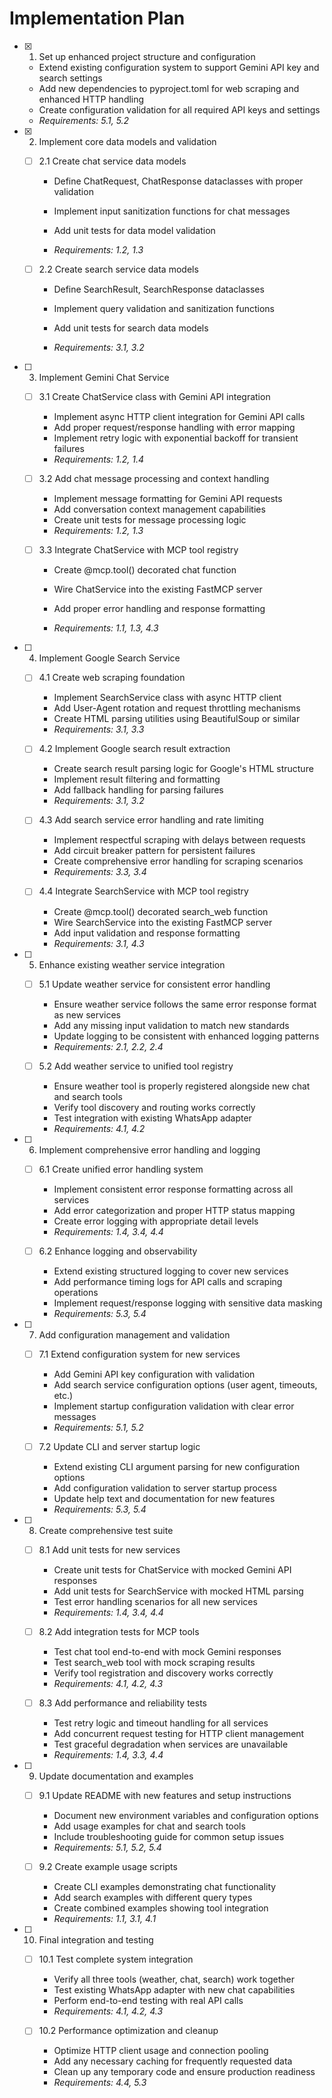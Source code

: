 # Implementation Plan

- [x] 1. Set up enhanced project structure and configuration


  - Extend existing configuration system to support Gemini API key and search settings
  - Add new dependencies to pyproject.toml for web scraping and enhanced HTTP handling
  - Create configuration validation for all required API keys and settings
  - _Requirements: 5.1, 5.2_

- [x] 2. Implement core data models and validation


  - [ ] 2.1 Create chat service data models
    - Define ChatRequest, ChatResponse dataclasses with proper validation
    - Implement input sanitization functions for chat messages
    - Add unit tests for data model validation

    - _Requirements: 1.2, 1.3_

  - [ ] 2.2 Create search service data models
    - Define SearchResult, SearchResponse dataclasses
    - Implement query validation and sanitization functions
    - Add unit tests for search data models


    - _Requirements: 3.1, 3.2_

- [ ] 3. Implement Gemini Chat Service
  - [ ] 3.1 Create ChatService class with Gemini API integration
    - Implement async HTTP client integration for Gemini API calls
    - Add proper request/response handling with error mapping
    - Implement retry logic with exponential backoff for transient failures
    - _Requirements: 1.2, 1.4_

  - [ ] 3.2 Add chat message processing and context handling
    - Implement message formatting for Gemini API requests
    - Add conversation context management capabilities
    - Create unit tests for message processing logic
    - _Requirements: 1.2, 1.3_

  - [ ] 3.3 Integrate ChatService with MCP tool registry
    - Create @mcp.tool() decorated chat function


    - Wire ChatService into the existing FastMCP server
    - Add proper error handling and response formatting
    - _Requirements: 1.1, 1.3, 4.3_



- [ ] 4. Implement Google Search Service
  - [ ] 4.1 Create web scraping foundation
    - Implement SearchService class with async HTTP client
    - Add User-Agent rotation and request throttling mechanisms
    - Create HTML parsing utilities using BeautifulSoup or similar
    - _Requirements: 3.1, 3.3_

  - [ ] 4.2 Implement Google search result extraction
    - Create search result parsing logic for Google's HTML structure
    - Implement result filtering and formatting
    - Add fallback handling for parsing failures
    - _Requirements: 3.1, 3.2_

  - [ ] 4.3 Add search service error handling and rate limiting
    - Implement respectful scraping with delays between requests
    - Add circuit breaker pattern for persistent failures
    - Create comprehensive error handling for scraping scenarios
    - _Requirements: 3.3, 3.4_

  - [ ] 4.4 Integrate SearchService with MCP tool registry
    - Create @mcp.tool() decorated search_web function
    - Wire SearchService into the existing FastMCP server
    - Add input validation and response formatting
    - _Requirements: 3.1, 4.3_

- [ ] 5. Enhance existing weather service integration
  - [ ] 5.1 Update weather service for consistent error handling
    - Ensure weather service follows the same error response format as new services
    - Add any missing input validation to match new standards
    - Update logging to be consistent with enhanced logging patterns
    - _Requirements: 2.1, 2.2, 2.4_

  - [ ] 5.2 Add weather service to unified tool registry
    - Ensure weather tool is properly registered alongside new chat and search tools
    - Verify tool discovery and routing works correctly
    - Test integration with existing WhatsApp adapter
    - _Requirements: 4.1, 4.2_

- [ ] 6. Implement comprehensive error handling and logging
  - [ ] 6.1 Create unified error handling system
    - Implement consistent error response formatting across all services
    - Add error categorization and proper HTTP status mapping
    - Create error logging with appropriate detail levels
    - _Requirements: 1.4, 3.4, 4.4_

  - [ ] 6.2 Enhance logging and observability
    - Extend existing structured logging to cover new services
    - Add performance timing logs for API calls and scraping operations
    - Implement request/response logging with sensitive data masking
    - _Requirements: 5.3, 5.4_

- [ ] 7. Add configuration management and validation
  - [ ] 7.1 Extend configuration system for new services
    - Add Gemini API key configuration with validation
    - Add search service configuration options (user agent, timeouts, etc.)
    - Implement startup configuration validation with clear error messages
    - _Requirements: 5.1, 5.2_

  - [ ] 7.2 Update CLI and server startup logic
    - Extend existing CLI argument parsing for new configuration options
    - Add configuration validation to server startup process
    - Update help text and documentation for new features
    - _Requirements: 5.3, 5.4_

- [ ] 8. Create comprehensive test suite
  - [ ] 8.1 Add unit tests for new services
    - Create unit tests for ChatService with mocked Gemini API responses
    - Add unit tests for SearchService with mocked HTML parsing
    - Test error handling scenarios for all new services
    - _Requirements: 1.4, 3.4, 4.4_

  - [ ] 8.2 Add integration tests for MCP tools
    - Test chat tool end-to-end with mock Gemini responses
    - Test search_web tool with mock scraping results
    - Verify tool registration and discovery works correctly
    - _Requirements: 4.1, 4.2, 4.3_

  - [ ] 8.3 Add performance and reliability tests
    - Test retry logic and timeout handling for all services
    - Add concurrent request testing for HTTP client management
    - Test graceful degradation when services are unavailable
    - _Requirements: 1.4, 3.3, 4.4_

- [ ] 9. Update documentation and examples
  - [ ] 9.1 Update README with new features and setup instructions
    - Document new environment variables and configuration options
    - Add usage examples for chat and search tools
    - Include troubleshooting guide for common setup issues
    - _Requirements: 5.1, 5.2, 5.4_

  - [ ] 9.2 Create example usage scripts
    - Create CLI examples demonstrating chat functionality
    - Add search examples with different query types
    - Create combined examples showing tool integration
    - _Requirements: 1.1, 3.1, 4.1_

- [ ] 10. Final integration and testing
  - [ ] 10.1 Test complete system integration
    - Verify all three tools (weather, chat, search) work together
    - Test existing WhatsApp adapter with new chat capabilities
    - Perform end-to-end testing with real API calls
    - _Requirements: 4.1, 4.2, 4.3_

  - [ ] 10.2 Performance optimization and cleanup
    - Optimize HTTP client usage and connection pooling
    - Add any necessary caching for frequently requested data
    - Clean up any temporary code and ensure production readiness
    - _Requirements: 4.4, 5.3_